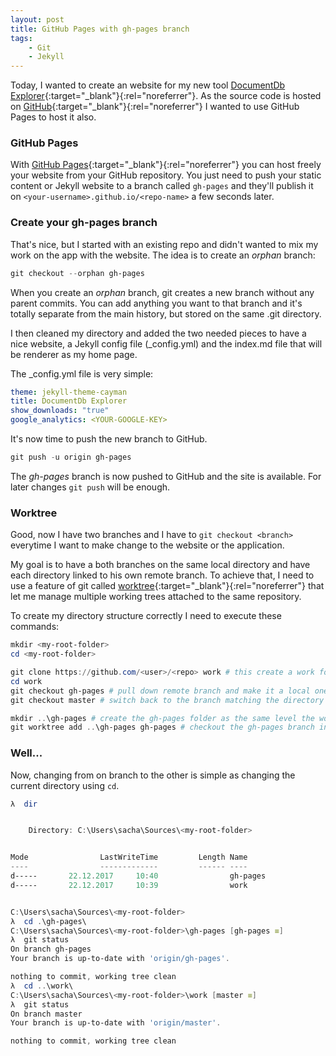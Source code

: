 ```yaml
---
layout: post
title: GitHub Pages with gh-pages branch 
tags:
    - Git
    - Jekyll
---
```


Today, I wanted to create an website for my new tool [DocumentDb Explorer](https://www.bruttin.com/DocumentDbExplorer/){:target="_blank"}{:rel="noreferrer"}. As the source code is hosted on [GitHub](https://github.com/sachabruttin/DocumentDbExplorer){:target="_blank"}{:rel="noreferrer"} I wanted to use GitHub Pages to host it also. 

### GitHub Pages

With [GitHub Pages](https://pages.github.com/){:target="_blank"}{:rel="noreferrer"} you can host freely your website from your GitHub repository. You just need to push your static content or Jekyll website to a branch called ```gh-pages``` and they'll publish it on ```<your-username>.github.io/<repo-name>``` a few seconds later.

### Create your gh-pages branch

That's nice, but I started with an existing repo and didn't wanted to mix my work on the app with the website. The idea is to create an _orphan_ branch:

```powershell
git checkout --orphan gh-pages
```

When you create an _orphan_ branch, git creates a new branch without any parent commits. You can add anything you want to that branch and it's totally separate from the main history, but stored on the same .git directory.

I then cleaned my directory and added the two needed pieces to have a nice website, a Jekyll config file (_config.yml) and the index.md file that will be renderer as my home page.

The _config.yml file is very simple:

```yml
theme: jekyll-theme-cayman
title: DocumentDb Explorer
show_downloads: "true"
google_analytics: <YOUR-GOOGLE-KEY>
```

It's now time to push the new branch to GitHub.

```powershell
git push -u origin gh-pages
```

The _gh-pages_ branch is now pushed to GitHub and the site is available. For later changes ```git push``` will be enough.

### Worktree

Good, now I have two branches and I have to ```git checkout <branch>``` everytime I want to make change to the website or the application. 

My goal is to have a both branches on the same local directory and have each directory linked to his own remote branch. To achieve that, I need to use a feature of git called [worktree](https://git-scm.com/docs/git-worktree){:target="_blank"}{:rel="noreferrer"} that let me manage multiple working trees attached to the same repository.

To create my directory structure correctly I need to execute these commands:

```powershell
mkdir <my-root-folder>
cd <my-root-folder>

git clone https://github.com/<user>/<repo> work # this create a work folder where I will have my app
cd work
git checkout gh-pages # pull down remote branch and make it a local one
git checkout master # switch back to the branch matching the directory tree

mkdir ..\gh-pages # create the gh-pages folder as the same level the work folder
git worktree add ..\gh-pages gh-pages # checkout the gh-pages branch into the local gh-pages folder

```

### Well...

Now, changing from on branch to the other is simple as changing the current directory using ```cd```.

```powershell
λ  dir


    Directory: C:\Users\sacha\Sources\<my-root-folder>


Mode                LastWriteTime         Length Name
----                -------------         ------ ----
d-----       22.12.2017     10:40                gh-pages
d-----       22.12.2017     10:39                work


C:\Users\sacha\Sources\<my-root-folder>
λ  cd .\gh-pages\
C:\Users\sacha\Sources\<my-root-folder>\gh-pages [gh-pages ≡]
λ  git status
On branch gh-pages
Your branch is up-to-date with 'origin/gh-pages'.

nothing to commit, working tree clean
λ  cd ..\work\
C:\Users\sacha\Sources\<my-root-folder>\work [master ≡]
λ  git status
On branch master
Your branch is up-to-date with 'origin/master'.

nothing to commit, working tree clean
```


